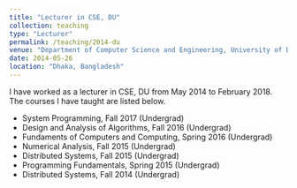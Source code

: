 ```yaml
---
title: "Lecturer in CSE, DU"
collection: teaching
type: "Lecturer"
permalink: /teaching/2014-du
venue: "Department of Computer Science and Engineering, University of Dhaka"
date: 2014-05-26
location: "Dhaka, Bangladesh"
---
```


I have worked as a lecturer in CSE, DU from May 2014 to February 2018. The courses I have taught are listed below. 

- System Programming, Fall 2017 (Undergrad)
- Design and Analysis of Algorithms, Fall 2016 (Undergrad)
- Fundaments of Computers and Computing, Spring 2016 (Undergrad)
- Numerical Analysis, Fall 2015 (Undergrad)
- Distributed Systems, Fall 2015 (Undergrad)
- Programming Fundamentals, Spring 2015 (Undergrad)
- Distributed Systems, Fall 2014 (Undergrad)

